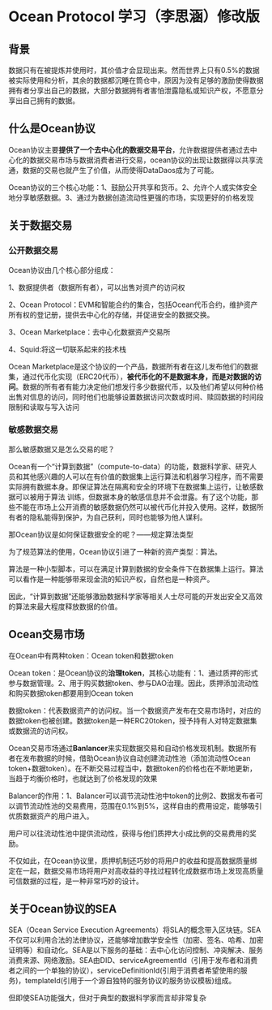 # Ocean Protocol 学习（李思涵）修改版

## 背景

数据只有在被提炼并使用时，其价值才会显现出来。然而世界上只有0.5%的数据被实际使用和分析，其余的数据都沉睡在筒仓中，原因为没有足够的激励使得数据拥有者分享出自己的数据，大部分数据拥有者害怕泄露隐私或知识产权，不愿意分享出自己拥有的数据。

## 什么是Ocean协议

Ocean协议主要**提供了一个去中心化的数据交易平台**，允许数据提供者通过去中心化的数据交易市场与数据消费者进行交易，ocean协议的出现让数据得以共享流通，数据的交易也就产生了价值，从而使得DataDaos成为了可能。

Ocean协议的三个核心功能：1、鼓励公开共享和货币。2、允许个人或实体安全地分享敏感数据。3、通过为数据创造流动性更强的市场，实现更好的价格发现

## 关于数据交易

### 公开数据交易

Ocean协议由几个核心部分组成：

1、数据提供者（数据所有者），可以出售对资产的访问权

2、Ocean Protocol：EVM和智能合约的集合，包括Ocean代币合约，维护资产所有权的登记册，提供去中心化的存储，并促进安全的数据交换。

3、Ocean Marketplace：去中心化数据资产交易所

4、Squid:将这一切联系起来的技术栈

Ocean Marketplace是这个协议的一个产品，数据所有者在这儿发布他们的数据集，通过代币化实现（ERC20代币），**被代币化的不是数据本身，而是对数据的访问**。数据的所有者有能力决定他们想发行多少数据代币，以及他们希望以何种价格出售对信息的访问，同时他们也能够设置数据访问次数或时间、赎回数据的时间段限制和读取与写入访问

### 敏感数据交易

那么敏感数据又是怎么交易的呢？

Ocean有一个“计算到数据”（compute-to-data）的功能，数据科学家、研究人员和其他感兴趣的人可以在有价值的数据集上运行算法和机器学习程序，而不需要实际拥有数据本身。即保证算法在隔离和安全的环境下在数据集上运行，让敏感数据可以被用于算法 训练，但数据本身的敏感信息并不会泄露。有了这个功能，那些不能在市场上公开消费的敏感数据仍然可以被代币化并投入使用。这样，数据所有者的隐私能得到保护，为自己获利，同时也能够为他人谋利。

那Ocean协议是如何保证数据安全的呢？——规定算法类型

为了规范算法的使用，Ocean协议引进了一种新的资产类型：算法。

算法是一种小型脚本，可以在满足计算到数据的安全条件下在数据集上运行。算法可以看作是一种能够带来现金流的知识产权，自然也是一种资产。

因此，“计算到数据”还能够激励数据科学家等相关人士尽可能的开发出安全又高效的算法来最大程度释放数据的价值。

## Ocean交易市场

在Ocean中有两种token：Ocean token和数据token

Ocean token：是Ocean协议的**治理token**，其核心功能有：1、通过质押的形式参与数据管理。2、用于购买数据token、参与DAO治理。因此，质押添加流动性和购买数据token都要用到Ocean token

数据token：代表数据资产的访问权。当一个数据资产发布在交易市场时，对应的数据token也被创建。数据token是一种ERC20token，授予持有人对特定数据集或数据流的访问权。

Ocean交易市场通过**Banlancer**来实现数据交易和自动价格发现机制。数据所有者在发布数据的时候，借助Ocean协议自动创建流动性池（添加流动性Ocean token+数据token）。在不断交易过程当中，数据token的价格也在不断地更新，当趋于均衡价格时，也就达到了价格发现的效果

Balancer的作用：1、Balancer可以调节流动性池中token的比例2、数据发布者可以调节流动性池的交易费用，范围在0.1%到5%，这样自由的费用设定，能够吸引优质数据资产的用户进入。

用户可以往流动性池中提供流动性，获得与他们质押大小成比例的交易费用的奖励。

不仅如此，在Ocean协议里，质押机制还巧妙的将用户的收益和提高数据质量绑定在一起，数据交易市场将用户对高收益的寻找过程转化成数据市场上发现高质量可信数据的过程，是一种非常巧妙的设计。

## 关于Ocean协议的SEA

SEA（Ocean Service Execution Agreements）将SLA的概念带入区块链。SEA不仅可以利用合法的法律协议，还能够增加数学安全性（加密、签名、哈希、加密证明等）和自动化。SEA是以下服务的基础：去中心化访问控制、冲突解决、服务消费来源、网络激励。SEA由DID、serviceAgreementId（引用于发布者和消费者之间的一个单独的协议），serviceDefinitionId(引用于消费者希望使用的服务)，templateId(引用于一个源自独特的服务协议的服务协议模板)组成。

但即使SEA功能强大，但对于典型的数据科学家而言却非常复杂